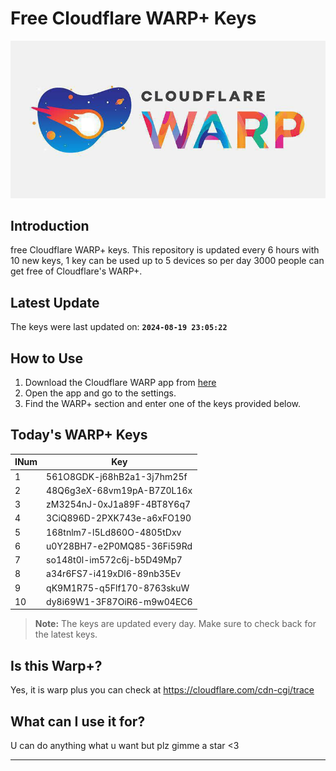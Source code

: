 
# Free Cloudflare WARP+ Keys

![Banner](asset/IMG_20240629_142710_129.jpg)

## Introduction

free Cloudflare WARP+ keys. This repository is updated every 6 hours with 10 new keys, 1 key can be used up to 5 devices so per day 3000 people can get free of Cloudflare's WARP+.

## Latest Update

The keys were last updated on: **`2024-08-19 23:05:22`**

## How to Use

1. Download the Cloudflare WARP app from [here](https://1.1.1.1/)
2. Open the app and go to the settings.
3. Find the WARP+ section and enter one of the keys provided below.

## Today's WARP+ Keys

| INum | Key |
|-------|-----|
| 1     | 561O8GDK-j68hB2a1-3j7hm25f               |
| 2     | 48Q6g3eX-68vm19pA-B7Z0L16x               |
| 3     | zM3254nJ-0xJ1a89F-4BT8Y6q7               |
| 4     | 3CiQ896D-2PXK743e-a6xFO190               |
| 5     | 168tnlm7-l5Ld860O-4805tDxv               |
| 6     | u0Y28BH7-e2P0MQ85-36Fi59Rd               |
| 7     | so148t0l-im572c6j-b5D49Mp7               |
| 8     | a34r6FS7-i419xDl6-89nb35Ev               |
| 9     | qK9M1R75-q5Flf170-8763skuW               |
| 10    | dy8i69W1-3F87OiR6-m9w04EC6               |


> **Note:** The keys are updated every day. Make sure to check back for the latest keys.

## Is this Warp+?

Yes, it is warp plus you can check at https://cloudflare.com/cdn-cgi/trace

## What can I use it for?
U can do anything what u want but plz gimme a star <3

---
